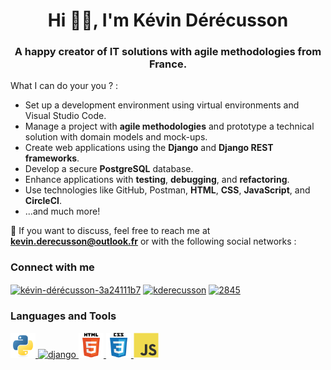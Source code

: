 <h1 align="center">Hi 👋🏻, I'm Kévin Dérécusson</h1>
<h3 align="center">A happy creator of IT solutions with agile methodologies from France.</h3>

What I can do your you ? :

- Set up a development environment using virtual environments and Visual Studio Code.
- Manage a project with **agile methodologies** and prototype a technical solution with domain models and mock-ups.
- Create web applications using the **Django** and **Django REST frameworks**.
- Develop a secure **PostgreSQL** database.
- Enhance applications with **testing**, **debugging**, and **refactoring**.
- Use technologies like GitHub, Postman, **HTML**, **CSS**, **JavaScript**, and **CircleCI**.
- ...and much more!

💬 If you want to discuss, feel free to reach me at **kevin.derecusson@outlook.fr** or with the following social networks :

<h3 align="left">Connect with me</h3>
<p align="left">
<a href="https://linkedin.com/in/kévin-dérécusson-3a24111b7" target="blank"><img align="center" src="https://raw.githubusercontent.com/rahuldkjain/github-profile-readme-generator/master/src/images/icons/Social/linked-in-alt.svg" alt="kévin-dérécusson-3a24111b7" height="30" width="40" /></a>
<a href="https://twitter.com/kderecusson" target="blank"><img align="center" src="https://raw.githubusercontent.com/rahuldkjain/github-profile-readme-generator/master/src/images/icons/Social/twitter.svg" alt="kderecusson" height="30" width="40" /></a>
<a href="https://discord.com/invite/#2845" target="blank"><img align="center" src="https://raw.githubusercontent.com/rahuldkjain/github-profile-readme-generator/master/src/images/icons/Social/discord.svg" alt="2845" height="30" width="40" /></a>
</p>

<h3 align="left">Languages and Tools</h3>
<p align="left"> 
<a href="https://www.python.org" target="_blank" rel="noreferrer"> <img src="https://raw.githubusercontent.com/devicons/devicon/master/icons/python/python-original.svg" alt="python" width="40" height="40"/> </a> 
<a href="https://www.djangoproject.com/" target="_blank" rel="noreferrer"> <img src="https://cdn.worldvectorlogo.com/logos/django.svg" alt="django" width="40" height="40"/> </a> 
<a href="https://developer.mozilla.org/en-US/docs/Web/HTML" target="_blank" rel="noreferrer"> <img src="https://raw.githubusercontent.com/devicons/devicon/master/icons/html5/html5-original-wordmark.svg" alt="html5" width="40" height="40"/> </a>
<a href="https://developer.mozilla.org/en-US/docs/Web/CSS" target="_blank" rel="noreferrer"> <img src="https://raw.githubusercontent.com/devicons/devicon/master/icons/css3/css3-original-wordmark.svg" alt="css3" width="40" height="40"/> </a>
<a href="https://developer.mozilla.org/en-US/docs/Web/JavaScript" target="_blank" rel="noreferrer"> <img src="https://raw.githubusercontent.com/devicons/devicon/master/icons/javascript/javascript-original.svg" alt="javascript" width="40" height="40"/> </a> 
</p>
